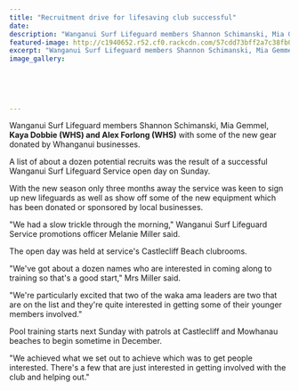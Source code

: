 ```yaml
---
title: "Recruitment drive for lifesaving club successful"
date: 
description: "Wanganui Surf Lifeguard members Shannon Schimanski, Mia Gemmel, Kaya Dobbie (WHS) and Alex Forlong (WHS) with some of the new gear donated by Whanganui businesses, Wanganui Chronicle 5/9/16..."
featured-image: http://c1940652.r52.cf0.rackcdn.com/57cdd73bff2a7c38fb001ad9/Surf-Lifeguards-Kaya-Dobbie--Alex-Forlong-Chron-5-Sept.jpg
excerpt: "Wanganui Surf Lifeguard members Shannon Schimanski, Mia Gemmel, Kaya Dobbie (WHS) and Alex Forlong (WHS) with some of the new gear donated by Whanganui businesses."
image_gallery:
    
    
    
    
    
---
```


<p>Wanganui Surf Lifeguard members Shannon Schimanski, Mia Gemmel, <strong>Kaya Dobbie (WHS) and Alex Forlong (WHS)</strong> with some of the new gear donated by Whanganui businesses.</p>
<p>A list of about a dozen potential recruits was the result of a successful Wanganui Surf Lifeguard Service open day on Sunday.</p>
<p>With the new season only three months away the service was keen to sign up new lifeguards as well as show off some of the new equipment which has been donated or sponsored by local businesses.</p>
<p>"We had a slow trickle through the morning," Wanganui Surf Lifeguard Service promotions officer Melanie Miller said.</p>
<p>The open day was held at service's Castlecliff Beach clubrooms.</p>
<p>"We've got about a dozen names who are interested in coming along to training so that's a good start," Mrs Miller said.</p>
<p>"We're particularly excited that two of the waka ama leaders are two that are on the list and they're quite interested in getting some of their younger members involved."</p>
<p>Pool training starts next Sunday with patrols at Castlecliff and Mowhanau beaches to begin sometime in December.</p>
<p>"We achieved what we set out to achieve which was to get people interested. There's a few that are just interested in getting involved with the club and helping out."</p>

